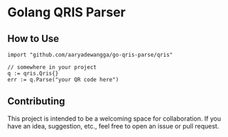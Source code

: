 # Golang QRIS Parser

## How to Use
```golang
import "github.com/aaryadewangga/go-qris-parse/qris"

// somewhere in your project
q := qris.Qris{}
err := q.Parse("your QR code here")
```

## Contributing
This project is intended to be a welcoming space for collaboration. If you have an idea, suggestion, etc., feel free to open an issue or pull request.